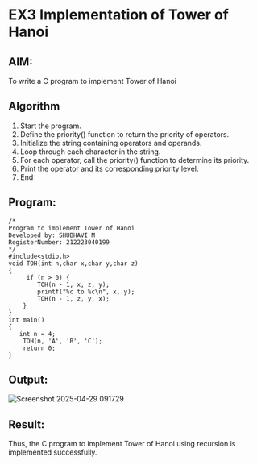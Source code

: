 # EX3 Implementation of Tower of Hanoi
## AIM:
To write a C program to implement Tower of Hanoi

## Algorithm
1. Start the program.
2. Define the priority() function to return the priority of operators.
3. Initialize the string containing operators and operands.
4. Loop through each character in the string.
5. For each operator, call the priority() function to determine its priority.
6. Print the operator and its corresponding priority level.
7. End

## Program:
```
/*
Program to implement Tower of Hanoi
Developed by: SHUBHAVI M
RegisterNumber: 212223040199
*/
#include<stdio.h>
void TOH(int n,char x,char y,char z)
{
     if (n > 0) {
        TOH(n - 1, x, z, y);
        printf("%c to %c\n", x, y);
        TOH(n - 1, z, y, x);
    }
}
int main()
{
   int n = 4; 
    TOH(n, 'A', 'B', 'C');
    return 0;
}
```

## Output:
![Screenshot 2025-04-29 091729](https://github.com/user-attachments/assets/28f1f80f-7fc8-4383-b6dc-72ea3807fd08)



## Result:
Thus, the C program to implement Tower of Hanoi using recursion is implemented successfully.
